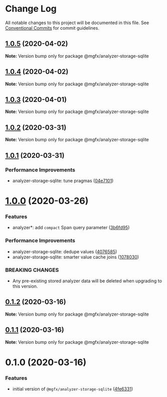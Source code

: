 # Change Log

All notable changes to this project will be documented in this file.
See [Conventional Commits](https://conventionalcommits.org) for commit guidelines.

## [1.0.5](https://github.com/ai-labs-team/mgFx/compare/@mgfx/analyzer-storage-sqlite@1.0.4...@mgfx/analyzer-storage-sqlite@1.0.5) (2020-04-02)

**Note:** Version bump only for package @mgfx/analyzer-storage-sqlite





## [1.0.4](https://github.com/ai-labs-team/mgFx/compare/@mgfx/analyzer-storage-sqlite@1.0.3...@mgfx/analyzer-storage-sqlite@1.0.4) (2020-04-02)

**Note:** Version bump only for package @mgfx/analyzer-storage-sqlite





## [1.0.3](https://github.com/ai-labs-team/mgFx/compare/@mgfx/analyzer-storage-sqlite@1.0.2...@mgfx/analyzer-storage-sqlite@1.0.3) (2020-04-01)

**Note:** Version bump only for package @mgfx/analyzer-storage-sqlite





## [1.0.2](https://github.com/ai-labs-team/mgFx/compare/@mgfx/analyzer-storage-sqlite@1.0.1...@mgfx/analyzer-storage-sqlite@1.0.2) (2020-03-31)

**Note:** Version bump only for package @mgfx/analyzer-storage-sqlite





## [1.0.1](https://github.com/ai-labs-team/mgFx/compare/@mgfx/analyzer-storage-sqlite@1.0.0...@mgfx/analyzer-storage-sqlite@1.0.1) (2020-03-31)


### Performance Improvements

* analyzer-storage-sqlite: tune pragmas ([04e7101](https://github.com/ai-labs-team/mgFx/commit/04e7101))





# [1.0.0](https://github.com/ai-labs-team/mgFx/compare/@mgfx/analyzer-storage-sqlite@0.1.2...@mgfx/analyzer-storage-sqlite@1.0.0) (2020-03-26)


### Features

* analyzer*: add `compact` Span query parameter ([3b6fd95](https://github.com/ai-labs-team/mgFx/commit/3b6fd95))


### Performance Improvements

* analyzer-storage-sqlite: dedupe values ([4076585](https://github.com/ai-labs-team/mgFx/commit/4076585))
* analyzer-storage-sqlite: smarter value cache joins ([1078030](https://github.com/ai-labs-team/mgFx/commit/1078030))


### BREAKING CHANGES

* Any pre-existing stored analyzer data will be deleted when upgrading to this version.





## [0.1.2](https://github.com/ai-labs-team/mgFx/compare/@mgfx/analyzer-storage-sqlite@0.1.1...@mgfx/analyzer-storage-sqlite@0.1.2) (2020-03-16)

**Note:** Version bump only for package @mgfx/analyzer-storage-sqlite





## [0.1.1](https://github.com/ai-labs-team/mgFx/compare/@mgfx/analyzer-storage-sqlite@0.1.0...@mgfx/analyzer-storage-sqlite@0.1.1) (2020-03-16)

**Note:** Version bump only for package @mgfx/analyzer-storage-sqlite





# 0.1.0 (2020-03-16)


### Features

* initial version of `@mgfx/analyzer-storage-sqlite` ([4fe6331](https://github.com/ai-labs-team/mgFx/commit/4fe6331))
